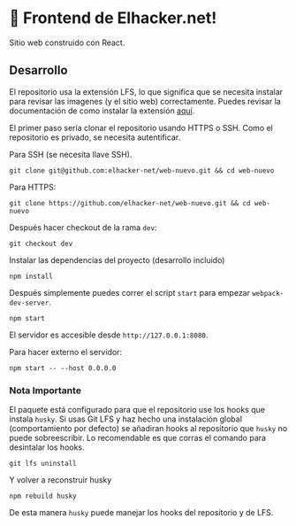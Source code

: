 # 🚀 Frontend de Elhacker.net!

Sitio web construido con React.

## Desarrollo

El repositorio usa la extensión LFS, lo que significa que se necesita instalar para revisar las imagenes (y el sitio web) correctamente. Puedes revisar la documentación de como instalar la extensión [aquí](https://github.com/git-lfs/git-lfs/wiki/Installation).

El primer paso sería clonar el repositorio usando HTTPS o SSH. Como el repositorio es privado, se necesita autentificar.

Para SSH (se necesita llave SSH).
```
git clone git@github.com:elhacker-net/web-nuevo.git && cd web-nuevo
```

Para HTTPS:
```
git clone https://github.com/elhacker-net/web-nuevo.git && cd web-nuevo
```

Después hacer checkout de la rama `dev`:

```
git checkout dev
```

Instalar las dependencias del proyecto (desarrollo incluido)

```
npm install
```

Después simplemente puedes correr el script `start` para empezar `webpack-dev-server`.

```
npm start
```

El servidor es accesible desde `http://127.0.0.1:8080`.

Para hacer externo el servidor:

```
npm start -- --host 0.0.0.0
```

### Nota Importante

El paquete está configurado para que el repositorio use los hooks que instala `husky`. Si usas Git LFS y haz hecho una instalación global (comportamiento por defecto) se añadiran hooks al repositorio que `husky` no puede sobreescribir. Lo recomendable es que corras el comando para desintalar los hooks.

```
git lfs uninstall
```

Y volver a reconstruir husky

```
npm rebuild husky
```

De esta manera `husky` puede manejar los hooks del repositorio y de LFS.
